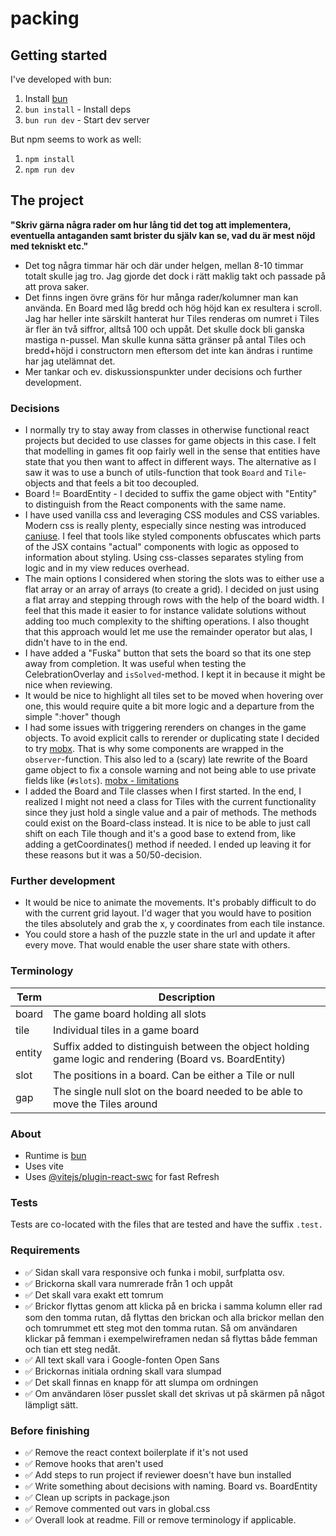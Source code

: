 # packing

## Getting started
I've developed with bun:

1. Install [bun](https://bun.sh/)
2. `bun install` - Install deps
3. `bun run dev` - Start dev server

But npm seems to work as well:
1. `npm install`
2. `npm run dev`

## The project

**"Skriv gärna några rader om hur lång tid det tog att implementera, eventuella antaganden samt brister du själv kan se, vad du är mest nöjd med tekniskt etc."**

- Det tog några timmar här och där under helgen, mellan 8-10 timmar totalt skulle jag tro. Jag gjorde det dock i rätt maklig takt och
passade på att prova saker.
- Det finns ingen övre gräns för hur många rader/kolumner man kan använda. En Board med låg bredd och hög höjd kan ex resultera i scroll. Jag har heller inte särskilt hanterat hur Tiles renderas om numret i Tiles är fler än två siffror, alltså 100 och uppåt. Det skulle dock
bli ganska mastiga n-pussel. Man skulle kunna sätta gränser på antal Tiles och bredd+höjd i constructorn men eftersom det inte kan ändras i runtime har jag utelämnat det.
- Mer tankar och ev. diskussionspunkter under decisions och further development.


### Decisions
- I normally try to stay away from classes in otherwise functional react projects but decided to use classes for game objects in this case.
I felt that modelling in games fit oop fairly well in the sense that entities have state that you then want to affect in different ways.
The alternative as I saw it was to use a bunch of utils-function that took `Board` and `Tile`-objects and that feels a bit too decoupled.
- Board != BoardEntity - I decided to suffix the game object with "Entity" to distinguish from the React components with the same name.
- I have used vanilla css and leveraging CSS modules and CSS variables. Modern css is really plenty, especially since nesting was
introduced [caniuse](https://caniuse.com/?search=css-nesting). I feel that tools like styled components obfuscates which parts of the JSX
contains "actual" components with logic as opposed to information about styling. Using css-classes separates styling from logic and in my view reduces overhead.
- The main options I considered when storing the slots was to either use a flat array or an array of arrays (to create a grid).
I decided on just using a flat array and stepping through rows with the help of the board width. I feel that this made it easier
to for instance validate solutions without adding too much complexity to the shifting operations. I also thought that this approach
would let me use the remainder operator but alas, I didn't have to in the end.
- I have added a "Fuska" button that sets the board so that its one step away from completion. It was useful when testing the
CelebrationOverlay and `isSolved`-method. I kept it in because it might be nice when reviewing.
- It would be nice to highlight all tiles set to be moved when hovering over one, this would require quite a bit more logic and
a departure from the simple ":hover" though
- I had some issues with triggering rerenders on changes in the game objects. To avoid explicit calls to rerender or duplicating state I decided to
try [mobx](https://mobx.js.org/README.html). That is why some components are wrapped in the `observer`-function. This also led to a (scary) late rewrite
of the Board game object to fix a console warning and not being able to use private fields like (`#slots`). [mobx - limitations](https://mobx.js.org/observable-state.html#limitations)
- I added the Board and Tile classes when I first started. In the end, I realized I might not need a class for Tiles with the current functionality
since they just hold a single value and a pair of methods. The methods could exist on the Board-class instead.
It is nice to be able to just call shift on each Tile though and it's a good base to extend from, like adding a getCoordinates() method if needed.
I ended up leaving it for these reasons but it was a 50/50-decision.

### Further development
- It would be nice to animate the movements. It's probably difficult to do with the current grid layout. I'd wager that you
would have to position the tiles absolutely and grab the x, y coordinates from each tile instance.
- You could store a hash of the puzzle state in the url and update it after every move. That would enable the user share state with others.

### Terminology
| Term      | Description                                                                                              |
| --------- | -------------------------------------------------------------------------------------------------------- |
| board     | The game board holding all slots                                                                         |
| tile      | Individual tiles in a game board                                                                         |
| entity    | Suffix added to distinguish between the object holding game logic and rendering (Board vs. BoardEntity)  |
| slot      | The positions in a board. Can be either a Tile or null                                                   |
| gap       | The single null slot on the board needed to be able to move the Tiles around                             |


### About
- Runtime is [bun](https://bun.sh/)
- Uses vite
- Uses [@vitejs/plugin-react-swc](https://github.com/vitejs/vite-plugin-react-swc) for fast Refresh


### Tests
Tests are co-located with the files that are tested and have the suffix `.test.`

### Requirements

- ✅ Sidan skall vara responsive och funka i mobil, surfplatta osv.
- ✅ Brickorna skall vara numrerade från 1 och uppåt
- ✅ Det skall vara exakt ett tomrum
- ✅ Brickor flyttas genom att klicka på en bricka i samma kolumn eller rad som den tomma rutan, då flyttas den brickan och alla brickor mellan den och tomrummet ett steg mot den tomma rutan. Så om användaren klickar på femman i exempelwireframen nedan så flyttas både femman och tian ett steg nedåt.
- ✅ All text skall vara i Google-fonten Open Sans
- ✅ Brickornas initiala ordning skall vara slumpad
- ✅ Det skall finnas en knapp för att slumpa om ordningen
- ✅ Om användaren löser pusslet skall det skrivas ut på skärmen på något lämpligt sätt.


### Before finishing

- ✅ Remove the react context boilerplate if it's not used
- ✅ Remove hooks that aren't used
- ✅ Add steps to run project if reviewer doesn't have bun installed
- ✅ Write something about decisions with naming. Board vs. BoardEntity
- ✅ Clean up scripts in package.json
- ✅ Remove commented out vars in global.css
- ✅ Overall look at readme. Fill or remove terminology if applicable.
